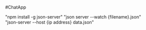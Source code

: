 #ChatApp

"npm install -g json-server"
"json server --watch {filename}.json" </br>
"json-server --host {ip address} data.json"
